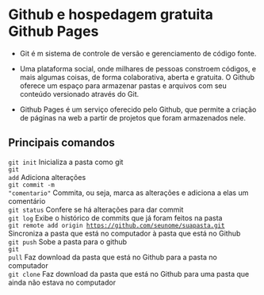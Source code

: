 # Github e hospedagem gratuita Github Pages

- Git é m sistema de controle de versão e gerenciamento de código fonte.

- Uma plataforma social, onde milhares de pessoas constroem códigos, e mais algumas coisas, de forma colaborativa, aberta e gratuita. O Github oferece um espaço para armazenar pastas e arquivos com seu conteúdo versionado através do Git.

- Github Pages é um serviço oferecido pelo Github, que permite a criação de páginas na web a partir de projetos que foram armazenados nele.

## Principais comandos

<code>git init</code> Inicializa a pasta como git<br>
<code>git add</code> Adiciona alterações<br>
<code>git commit -m "comentario"</code> Commita, ou seja, marca as alterações e adiciona a elas um comentário<br>
<code>git status</code> Confere se há alterações para dar commit<br>
<code>git log</code> Exibe o histórico de commits que já foram feitos na pasta<br>
<code>git remote add origin https://github.com/seunome/suapasta.git</code> Sincroniza a pasta que está no computador à pasta que está no Github<br>
<code>git push</code> Sobe a pasta para o github<br>
<code>git pull</code> Faz download da pasta que está no Github para a pasta no computador<br>
<code>git clone</code> Faz download da pasta que está no Github para uma pasta que ainda não estava no computador<br>
